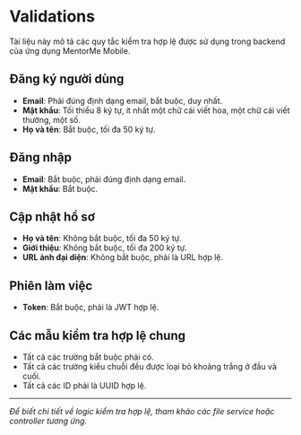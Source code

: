 # Validations

Tài liệu này mô tả các quy tắc kiểm tra hợp lệ được sử dụng trong backend của ứng dụng MentorMe Mobile.

## Đăng ký người dùng

- **Email**: Phải đúng định dạng email, bắt buộc, duy nhất.
- **Mật khẩu**: Tối thiểu 8 ký tự, ít nhất một chữ cái viết hoa, một chữ cái viết thường, một số.
- **Họ và tên**: Bắt buộc, tối đa 50 ký tự.

## Đăng nhập

- **Email**: Bắt buộc, phải đúng định dạng email.
- **Mật khẩu**: Bắt buộc.

## Cập nhật hồ sơ

- **Họ và tên**: Không bắt buộc, tối đa 50 ký tự.
- **Giới thiệu**: Không bắt buộc, tối đa 200 ký tự.
- **URL ảnh đại diện**: Không bắt buộc, phải là URL hợp lệ.

## Phiên làm việc

- **Token**: Bắt buộc, phải là JWT hợp lệ.

## Các mẫu kiểm tra hợp lệ chung

- Tất cả các trường bắt buộc phải có.
- Tất cả các trường kiểu chuỗi đều được loại bỏ khoảng trắng ở đầu và cuối.
- Tất cả các ID phải là UUID hợp lệ.

---

_Để biết chi tiết về logic kiểm tra hợp lệ, tham khảo các file service hoặc controller tương ứng._
